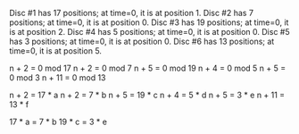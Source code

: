 Disc #1 has 17 positions; at time=0, it is at position 1.
Disc #2 has 7 positions; at time=0, it is at position 0.
Disc #3 has 19 positions; at time=0, it is at position 2.
Disc #4 has 5 positions; at time=0, it is at position 0.
Disc #5 has 3 positions; at time=0, it is at position 0.
Disc #6 has 13 positions; at time=0, it is at position 5.

n + 2  = 0 mod 17 
n + 2  = 0 mod 7
n + 5  = 0 mod 19 
n + 4  = 0 mod 5
n + 5  = 0 mod 3 
n + 11 = 0 mod 13

n + 2 = 17 * a
n + 2 = 7 * b
n + 5 = 19 * c
n + 4 = 5 * d
n + 5 = 3 * e
n + 11 = 13 * f

17 * a = 7 * b
19 * c = 3 * e
